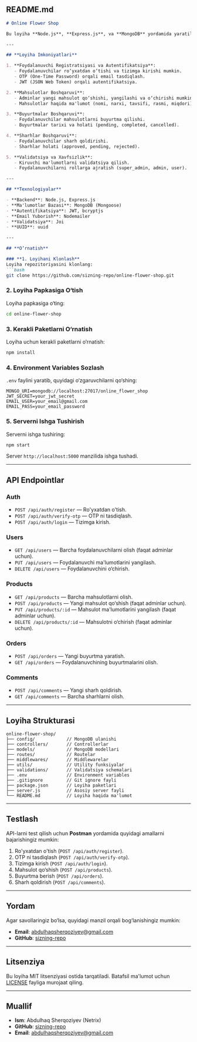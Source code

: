 ## **README.md**

```markdown
# Online Flower Shop

Bu loyiha **Node.js**, **Express.js**, va **MongoDB** yordamida yaratilgan "Online Flower Shop" API-sidir. Loyiha foydalanuvchilarga gullar sotib olish, buyurtma berish, sharh qoldirish va boshqa funksiyalarni taqdim etadi.

---

## **Loyiha Imkoniyatlari**

1. **Foydalanuvchi Registratsiyasi va Autentifikatsiya**:
   - Foydalanuvchilar ro‘yxatdan o‘tishi va tizimga kirishi mumkin.
   - OTP (One-Time Password) orqali email tasdiqlash.
   - JWT (JSON Web Token) orqali autentifikatsiya.

2. **Mahsulotlar Boshqaruvi**:
   - Adminlar yangi mahsulot qo‘shishi, yangilashi va o‘chirishi mumkin.
   - Mahsulotlar haqida ma'lumot (nomi, narxi, tavsifi, rasmi, miqdori).

3. **Buyurtmalar Boshqaruvi**:
   - Foydalanuvchilar mahsulotlarni buyurtma qilishi.
   - Buyurtmalar tarixi va holati (pending, completed, cancelled).

4. **Sharhlar Boshqaruvi**:
   - Foydalanuvchilar sharh qoldirishi.
   - Sharhlar holati (approved, pending, rejected).

5. **Validatsiya va Xavfsizlik**:
   - Kiruvchi ma'lumotlarni validatsiya qilish.
   - Foydalanuvchilarni rollarga ajratish (super_admin, admin, user).

---

## **Texnologiyalar**

- **Backend**: Node.js, Express.js
- **Ma'lumotlar Bazasi**: MongoDB (Mongoose)
- **Autentifikatsiya**: JWT, bcryptjs
- **Email Yuborish**: Nodemailer
- **Validatsiya**: Joi
- **UUID**: uuid

---

## **O‘rnatish**

### **1. Loyihani Klonlash**
Loyiha repozitoriyasini klonlang:
```bash
git clone https://github.com/sizning-repo/online-flower-shop.git
```

### **2. Loyiha Papkasiga O‘tish**
Loyiha papkasiga o‘ting:
```bash
cd online-flower-shop
```

### **3. Kerakli Paketlarni O‘rnatish**
Loyiha uchun kerakli paketlarni o‘rnatish:
```bash
npm install
```

### **4. Environment Variables Sozlash**
`.env` faylini yaratib, quyidagi o‘zgaruvchilarni qo‘shing:
```
MONGO_URI=mongodb://localhost:27017/online_flower_shop
JWT_SECRET=your_jwt_secret
EMAIL_USER=your_email@gmail.com
EMAIL_PASS=your_email_password
```

### **5. Serverni Ishga Tushirish**
Serverni ishga tushiring:
```bash
npm start
```

Server `http://localhost:5000` manzilida ishga tushadi.

---

## **API Endpointlar**

### **Auth**
- `POST /api/auth/register` — Ro'yxatdan o'tish.
- `POST /api/auth/verify-otp` — OTP ni tasdiqlash.
- `POST /api/auth/login` — Tizimga kirish.

### **Users**
- `GET /api/users` — Barcha foydalanuvchilarni olish (faqat adminlar uchun).
- `PUT /api/users` — Foydalanuvchi ma'lumotlarini yangilash.
- `DELETE /api/users` — Foydalanuvchini o‘chirish.

### **Products**
- `GET /api/products` — Barcha mahsulotlarni olish.
- `POST /api/products` — Yangi mahsulot qo‘shish (faqat adminlar uchun).
- `PUT /api/products/:id` — Mahsulot ma'lumotlarini yangilash (faqat adminlar uchun).
- `DELETE /api/products/:id` — Mahsulotni o‘chirish (faqat adminlar uchun).

### **Orders**
- `POST /api/orders` — Yangi buyurtma yaratish.
- `GET /api/orders` — Foydalanuvchining buyurtmalarini olish.

### **Comments**
- `POST /api/comments` — Yangi sharh qoldirish.
- `GET /api/comments` — Barcha sharhlarni olish.

---

## **Loyiha Strukturasi**

```
online-flower-shop/
├── config/            // MongoDB ulanishi
├── controllers/       // Controllerlar
├── models/            // MongoDB modellari
├── routes/            // Routelar
├── middlewares/       // Middlewarelar
├── utils/             // Utility funksiyalar
├── validations/       // Validatsiya schemalari
├── .env               // Environment variables
├── .gitignore         // Git ignore fayli
├── package.json       // Loyiha paketlari
├── server.js          // Asosiy server fayli
└── README.md          // Loyiha haqida ma'lumot
```

---

## **Testlash**

API-larni test qilish uchun **Postman** yordamida quyidagi amallarni bajarishingiz mumkin:
1. Ro'yxatdan o'tish (`POST /api/auth/register`).
2. OTP ni tasdiqlash (`POST /api/auth/verify-otp`).
3. Tizimga kirish (`POST /api/auth/login`).
4. Mahsulot qo‘shish (`POST /api/products`).
5. Buyurtma berish (`POST /api/orders`).
6. Sharh qoldirish (`POST /api/comments`).

---

## **Yordam**

Agar savollaringiz bo‘lsa, quyidagi manzil orqali bog‘lanishingiz mumkin:
- **Email**: abdulhaqsherqoziyev@gmail.com
- **GitHub**: [sizning-repo](https://github.com/sizning-repo)

---

## **Litsenziya**

Bu loyiha MIT litsenziyasi ostida tarqatiladi. Batafsil ma'lumot uchun [LICENSE](LICENSE) fayliga murojaat qiling.

---

## **Muallif**

- **Ism**: Abdulhaq Sherqoziyev (Netrix)
- **GitHub**: [sizning-repo](https://github.com/sizning-repo)
- **Email**: abdulhaqsherqoziyev@gmail.com
```
